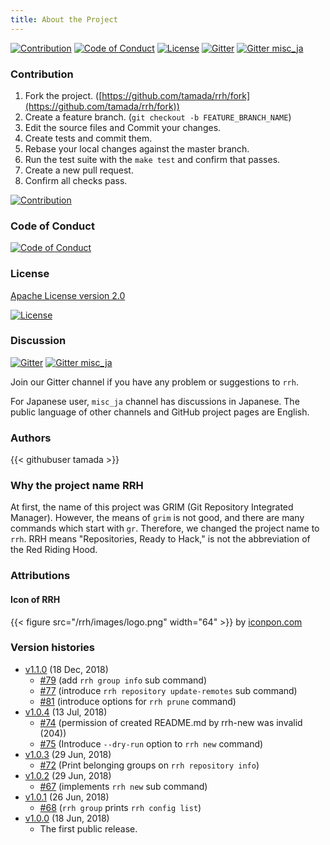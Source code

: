 ```yaml
---
title: About the Project
---
```


[![Contribution](https://img.shields.io/badge/RRH-Contribution-yellow.svg)](https://github.com/tamada/rrh/blob/master/CONTRIBUTION.md)
[![Code of Conduct](https://img.shields.io/badge/RRH-Code_of_Conduct-orange.svg)](https://github.com/tamada/rrh/blob/master/CODE_OF_CONDUCT.md)
[![License](https://img.shields.io/badge/License-Apache_2.0-blue.svg)](https://github.com/tamada/rrh/blob/master/LICENSE)
[![Gitter](https://img.shields.io/badge/Gitter-Join_Chat-red.svg)](https://gitter.im/rrh_git/community)
[![Gitter misc_ja](https://img.shields.io/badge/Gitter-For_Japanese-red.svg)](https://gitter.im/rrh_git/misc_ja)


### Contribution

1. Fork the project. ([https://github.com/tamada/rrh/fork](https://github.com/tamada/rrh/fork))
2. Create a feature branch. (`git checkout -b FEATURE_BRANCH_NAME`)
3. Edit the source files and Commit your changes.
4. Create tests and commit them.
5. Rebase your local changes against the master branch.
6. Run the test suite with the `make test` and confirm that passes.
7. Create a new pull request.
8. Confirm all checks pass.

[![Contribution](https://img.shields.io/badge/RRH-Contribution-yellow.svg)](https://github.com/tamada/rrh/blob/master/CONTRIBUTION.md)


### Code of Conduct

[![Code of Conduct](https://img.shields.io/badge/RRH-Code_of_Conduct-orange.svg)](https://github.com/tamada/rrh/blob/master/CODE_OF_CONDUCT.md)

### License

[Apache License version 2.0](https://github.com/tamada/rrh/blob/master/LICENSE)

[![License](https://img.shields.io/badge/License-Apache_2.0-blue.svg)](https://github.com/tamada/rrh/blob/master/LICENSE)

### Discussion

[![Gitter](https://img.shields.io/badge/Gitter-Join_Chat-red.svg)](https://gitter.im/rrh_git/community)
[![Gitter misc_ja](https://img.shields.io/badge/Gitter-For_Japanese-red.svg)](https://gitter.im/rrh_git/misc_ja)

Join our Gitter channel if you have any problem or suggestions to `rrh`.

For Japanese user, `misc_ja` channel has discussions in Japanese.
The public language of other channels and GitHub project pages are English.

### Authors

{{< githubuser tamada >}}

### Why the project name RRH

At first, the name of this project was GRIM (Git Repository Integrated Manager).
However, the means of `grim` is not good, and there are many commands which start with `gr`.
Therefore, we changed the project name to `rrh`.
RRH means "Repositories, Ready to Hack," is not the abbreviation of the Red Riding Hood.

### Attributions

#### Icon of RRH

{{< figure src="/rrh/images/logo.png" width="64" >}} by [iconpon.com](https://www.iconpon.com/)

### Version histories

* [v1.1.0](https://github.com/tamada/rrh/releases/tag/v1.1.0) (18 Dec, 2018)
    * [\#79](https://github.com/tamada/rrh/issues/79) (add `rrh group info` sub command)
    * [\#77](https://github.com/tamada/rrh/issues/77) (introduce `rrh repository update-remotes` sub command)
    * [\#81](https://github.com/tamada/rrh/issues/81) (introduce options for `rrh prune` command)
* [v1.0.4](https://github.com/tamada/rrh/releases/tag/v1.0.4) (13 Jul, 2018)
    * [\#74](https://github.com/tamada/rrh/issues/74) (permission of created README.md by rrh-new was invalid (204))
    * [\#75](https://github.com/tamada/rrh/issues/75) (Introduce `--dry-run` option to `rrh new` command)
* [v1.0.3](https://github.com/tamada/rrh/releases/tag/v1.0.3) (29 Jun, 2018)
    * [\#72](https://github.com/tamada/rrh/issues/72) (Print belonging groups on `rrh repository info`)
* [v1.0.2](https://github.com/tamada/rrh/releases/tag/v1.0.2) (29 Jun, 2018)
    * [\#67](https://github.com/tamada/rrh/issues/67) (implements `rrh new` sub command)
* [v1.0.1](https://github.com/tamada/rrh/releases/tag/v1.0.1) (26 Jun, 2018)
    * [\#68](https://github.com/tamada/rrh/issues/68) (`rrh group` prints `rrh config list`)
* [v1.0.0](https://github.com/tamada/rrh/releases/tag/v1.0.0) (18 Jun, 2018)
    * The first public release.
